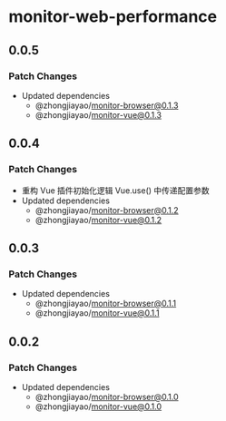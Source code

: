 # monitor-web-performance

## 0.0.5

### Patch Changes

- Updated dependencies
  - @zhongjiayao/monitor-browser@0.1.3
  - @zhongjiayao/monitor-vue@0.1.3

## 0.0.4

### Patch Changes

- 重构 Vue 插件初始化逻辑 Vue.use() 中传递配置参数
- Updated dependencies
  - @zhongjiayao/monitor-browser@0.1.2
  - @zhongjiayao/monitor-vue@0.1.2

## 0.0.3

### Patch Changes

- Updated dependencies
  - @zhongjiayao/monitor-browser@0.1.1
  - @zhongjiayao/monitor-vue@0.1.1

## 0.0.2

### Patch Changes

- Updated dependencies
  - @zhongjiayao/monitor-browser@0.1.0
  - @zhongjiayao/monitor-vue@0.1.0
